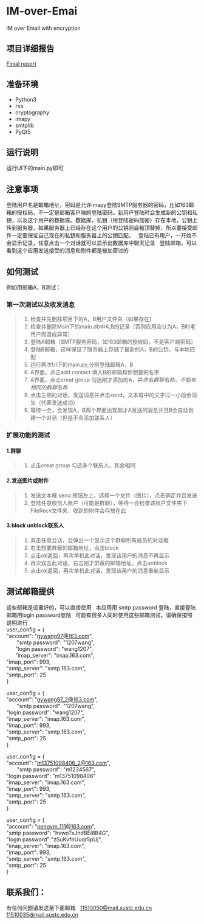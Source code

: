 # IM-over-Emai
IM over Email with encryption

## 项目详细报告
[Finial report](https://raw.githubusercontent.com/liziwl/IM-over-Email/92642a213c91ada81de2d53dc27448629d19893e/Report/Final%20Report.pdf?token=AV72fipOFi3luuxpDgfApr97ZOXkb7lHks5aYtaRwA%3D%3D)

## 准备环境  
* Python3
* rsa  
* cryptography  
* imapy  
* smtplib  
* PyQt5  

## 运行说明  
运行UI下的main.py即可  

## 注意事项  
登陆用户名是邮箱地址，密码是允许imapy登陆SMTP服务器的密码，比如163邮箱的授权码，不一定是邮箱客户端的登陆密码。新用户登陆时会生成新的公钥和私钥，以及这个用户的数据库。数据库，私钥（用登陆密码加密）存在本地，公钥上传到服务器，如果服务器上已经存在这个用户的公钥则会被顶替掉，所以要接受邮件一定要保证自己现在的私钥和服务器上的公钥匹配。  
登陆已有用户，一开始不会显示记录，任意点击一个对话就可以显示出数据库中聊天记录  
登陆邮箱，可以看到这个应用发送接受的消息和附件都是被加密过的  

## 如何测试
例如用邮箱A，B测试：  
### 第一次测试以及收发消息
>1. 检查并先删除项目下的A，B用户文件夹（如果存在)
>2. 检查并删除Main下的main.db中A,B的记录（否则应用会认为A，B时老用户而造成异常）
>3. 登陆A邮箱（SMTP服务密码，如163邮箱的授权码，不是客户端密码）
>4. 登陆B邮箱，这样保证了服务器上存储了最新的A，B的公钥，与本地匹配
>5. 运行两次UI下的main.py,分别登陆邮箱A，B  
>6. A界面，点击add contact 填入B的邮箱和你想要的名字  
>7. A界面，点击creat group 勾选刚才添加的A，并*命名群聊名称，不能有相同的群聊名称*  
>8. 点击左侧的对话，发送消息并点击send，文本框中的文字过一小段会消失（代表发送成功）  
>9. 等待一会，会发现A，B两个界面出现刚才A发送的消息并且B会自动创建一个对话（但是不会添加联系人）  
### 扩展功能的测试    
#### 1.群聊  
>1. 点击creat group 勾选多个联系人，其余相同  
#### 2.发送图片或附件  
>1. 发送文本框 send 按钮左上，选择一个文件（图片），点击确定并且发送  
>2. 登陆任意收信人账户（可能是群聊），等待一会检查该账户文件夹下FileRecv文件夹，收到的附件会存放在此  
#### 3.block unblock联系人  
>1. 双击任意会话，会弹出一个显示这个群聊所有成员的对话框  
>2. 右击想要屏蔽的邮箱地址，点击block
>3. 点击ok返回，再次单机此对话，发现该用户的消息不再显示  
>4. 再次双击此对话，右击刚才屏蔽的邮箱地址，点击unblock  
>5. 点击ok返回，再次单机此对话，发现该用户的消息重新显示  
## 测试邮箱提供  
这些邮箱是设置好的，可以直接使用  
本应用用 smtp password 登陆，直接登陆邮箱用login password登陆  
可能有很多人同时使用这些邮箱测试，请确保按照说明进行  
user_config = {  
        "account": "gywang97@163.com",  
        "smtp password": "1207wang",  
        "login password": "wang1207",  
        "imap_server": "imap.163.com",  
        "imap_port": 993,  
        "smtp_server": "smtp.163.com",  
        "smtp_port": 25  
    }  
    
user_config = {  
        "account": "gywang97_2@163.com",  
        "smtp password": "1207wang",  
        "login password": "wang1207",  
        "imap_server": "imap.163.com",  
        "imap_port": 993,  
        "smtp_server": "smtp.163.com",  
        "smtp_port": 25  
    }   
    
user_config = {  
        "account": "m13751098406_2@163.com",  
        "smtp password": "m1234567",  
        "login password": "m13751098406"  
        "imap_server": "imap.163.com",  
        "imap_port": 993,  
        "smtp_server": "smtp.163.com",  
        "smtp_port": 25  
    }  
    
user_config = {  
        "account": "pengym_111@163.com",  
        "smtp password": "hvwoTxJndBEi8B4G",  
        "login password":"zSuKvfnUuqr5pUj",  
        "imap_server": "imap.163.com",  
        "imap_port": 993,  
        "smtp_server": "smtp.163.com",  
        "smtp_port": 25  
   }  
## 联系我们：  
有任何问题请发送至下面邮箱  
11510050@mail.sustc.edu.cn
11510035@mail.sustc.edu.cn
